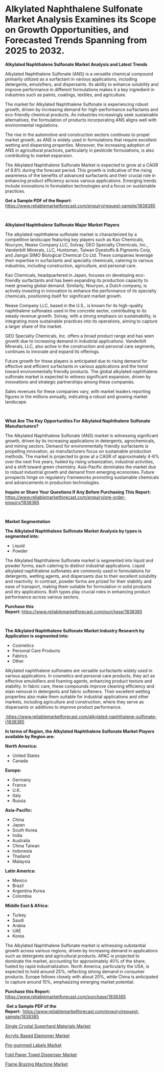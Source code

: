 <p><h1>Alkylated Naphthalene Sulfonate Market Analysis Examines its Scope on Growth Opportunities, and Forecasted Trends Spanning from 2025 to 2032.</h1></p><p><strong>Alkylated Naphthalene Sulfonate Market Analysis and Latest Trends</strong></p>
<p><p>Alkylated Naphthalene Sulfonate (ANS) is a versatile chemical compound primarily utilized as a surfactant in various applications, including detergents, emulsifiers, and dispersants. Its ability to enhance solubility and improve performance in different formulations makes it a key ingredient in industries such as paints, coatings, textiles, and agriculture.</p><p>The market for Alkylated Naphthalene Sulfonate is experiencing robust growth, driven by increasing demand for high-performance surfactants and eco-friendly chemical products. As industries increasingly seek sustainable alternatives, the formulation of products incorporating ANS aligns well with environmental regulations. </p><p>The rise in the automotive and construction sectors continues to propel market growth, as ANS is widely used in formulations that require excellent wetting and dispersing properties. Moreover, the increasing adoption of ANS in agricultural practices, particularly in pesticide formulations, is also contributing to market expansion.</p><p>The Alkylated Naphthalene Sulfonate Market is expected to grow at a CAGR of 8.8% during the forecast period. This growth is indicative of the rising awareness of the benefits of advanced surfactants and their crucial role in enhancing product efficiency across various applications. Emerging trends include innovations in formulation technologies and a focus on sustainable practices.</p></p>
<p><strong>Get a Sample PDF of the Report:&nbsp;</strong> <a href="https://www.reliablemarketforecast.com/enquiry/request-sample/1838385?utm_campaign=1899&utm_medium=2&utm_source=Github&utm_content=ia&utm_term=03022025&utm_id=alkylated-naphthalene-sulfonate">https://www.reliablemarketforecast.com/enquiry/request-sample/1838385</a></p>
<p>&nbsp;</p>
<p><strong>Alkylated Naphthalene Sulfonate Major Market Players</strong></p>
<p><p>The alkylated naphthalene sulfonate market is characterized by a competitive landscape featuring key players such as Kao Chemicals, Nouryon, Nease Company LLC, Solvay, GEO Specialty Chemicals, Inc., Vanderbilt Minerals, LLC, Huntsman, Taiwan Dyestuffs & Pigments Corp, and Jiangxi SIMO Biological Chemical Co Ltd. These companies leverage their expertise in surfactants and specialty chemicals, catering to various industries, including construction, agriculture, and personal care.</p><p>Kao Chemicals, headquartered in Japan, focuses on developing eco-friendly surfactants and has been expanding its production capacity to meet growing global demand. Similarly, Nouryon, a Dutch company, is actively investing in innovation to enhance the performance of its specialty chemicals, positioning itself for significant market growth.</p><p>Nease Company LLC, based in the U.S., is known for its high-quality naphthalene sulfonates used in the concrete sector, contributing to its steady revenue growth. Solvay, with a strong emphasis on sustainability, is integrating more sustainable practices into its operations, aiming to capture a larger share of the market.</p><p>GEO Specialty Chemicals, Inc. offers a broad product range and has seen growth due to increasing demand in industrial applications. Vanderbilt Minerals, LLC, also active in the construction and personal care segments, continues to innovate and expand its offerings.</p><p>Future growth for these players is anticipated due to rising demand for effective and efficient surfactants in various applications and the trend toward environmentally friendly products. The global alkylated naphthalene sulfonate market is expected to witness significant expansion, driven by innovations and strategic partnerships among these companies.</p><p>Sales revenues for these companies vary, with market leaders reporting figures in the millions annually, indicating a robust and growing market landscape.</p></p>
<p>&nbsp;</p>
<p><strong>What Are The Key Opportunities For Alkylated Naphthalene Sulfonate Manufacturers?</strong></p>
<p><p>The Alkylated Naphthalene Sulfonate (ANS) market is witnessing significant growth, driven by its increasing applications in detergents, agrochemicals, and mining sectors. Demand for environmentally friendly surfactants is propelling innovation, as manufacturers focus on sustainable production methods. The market is projected to grow at a CAGR of approximately 4-6% over the next five years, fueled by rising urbanization, industrial activities, and a shift toward green chemistry. Asia-Pacific dominates the market due to robust industrial growth and demand from emerging economies. Future prospects hinge on regulatory frameworks promoting sustainable chemicals and advancements in production technologies.</p></p>
<p><strong>Inquire or Share Your Questions If Any Before Purchasing This Report:</strong> <a href="https://www.reliablemarketforecast.com/enquiry/pre-order-enquiry/1838385?utm_campaign=1899&utm_medium=2&utm_source=Github&utm_content=ia&utm_term=03022025&utm_id=alkylated-naphthalene-sulfonate">https://www.reliablemarketforecast.com/enquiry/pre-order-enquiry/1838385</a></p>
<p>&nbsp;</p>
<p><strong>Market Segmentation</strong></p>
<p><strong>The Alkylated Naphthalene Sulfonate Market Analysis by types is segmented into:</strong></p>
<p><ul><li>Liquid</li><li>Powder</li></ul></p>
<p><p>The Alkylated Naphthalene Sulfonate market is segmented into liquid and powder forms, each catering to distinct industrial applications. Liquid alkylated naphthalene sulfonates are commonly used in formulations for detergents, wetting agents, and dispersants due to their excellent solubility and reactivity. In contrast, powder forms are prized for their stability and ease of transport, making them suitable for formulation in solid products and dry applications. Both types play crucial roles in enhancing product performance across various sectors.</p></p>
<p><strong>Purchase this Report:&nbsp;</strong><a href="https://www.reliablemarketforecast.com/purchase/1838385?utm_campaign=1899&utm_medium=2&utm_source=Github&utm_content=ia&utm_term=03022025&utm_id=alkylated-naphthalene-sulfonate">https://www.reliablemarketforecast.com/purchase/1838385</a></p>
<p>&nbsp;</p>
<p><strong>The Alkylated Naphthalene Sulfonate Market Industry Research by Application is segmented into:</strong></p>
<p><ul><li>Cosmetics</li><li>Personal Care Products</li><li>Fabrics</li><li>Other</li></ul></p>
<p><p>Alkylated naphthalene sulfonates are versatile surfactants widely used in various applications. In cosmetics and personal care products, they act as effective emulsifiers and foaming agents, enhancing product texture and stability. In fabric care, these compounds improve cleaning efficiency and stain removal in detergents and fabric softeners. Their excellent wetting properties also make them suitable for industrial applications and other markets, including agriculture and construction, where they serve as dispersants or additives to improve product performance.</p></p>
<p><a href="https://www.reliablemarketforecast.com/alkylated-naphthalene-sulfonate-r1838385?utm_campaign=1899&utm_medium=2&utm_source=Github&utm_content=ia&utm_term=03022025&utm_id=alkylated-naphthalene-sulfonate">&nbsp;https://www.reliablemarketforecast.com/alkylated-naphthalene-sulfonate-r1838385</a></p>
<p><strong>In terms of Region, the Alkylated Naphthalene Sulfonate Market Players available by Region are:</strong></p>
<p>
    <p> <strong> North America: </strong>
        <ul>
            <li>United States</li>
            <li>Canada</li>
        </ul>
        </p> 
    <p> <strong> Europe: </strong>
        <ul>
            <li>Germany</li>
            <li>France</li>
            <li>U.K.</li>
            <li>Italy</li>
            <li>Russia</li>
        </ul>
        </p> 
    <p> <strong> Asia-Pacific: </strong>
        <ul>
            <li>China</li>
            <li>Japan</li>
            <li>South Korea</li>
            <li>India</li>
            <li>Australia</li>
            <li>China Taiwan</li>
            <li>Indonesia</li>
            <li>Thailand</li>
            <li>Malaysia</li>
        </ul>
        </p> 
    <p> <strong> Latin America: </strong>
        <ul>
            <li>Mexico</li>
            <li>Brazil</li>
            <li>Argentina Korea</li>
            <li>Colombia</li>
        </ul>
        </p> 
    <p> <strong> Middle East & Africa: </strong>
        <ul>
            <li>Turkey</li>
            <li>Saudi</li>
            <li>Arabia</li>
            <li>UAE</li>
            <li>Korea</li>
        </ul>
    </p>
    </p>
<p><p>The Alkylated Naphthalene Sulfonate market is witnessing substantial growth across various regions, driven by increasing demand in applications such as detergents and agricultural products. APAC is projected to dominate the market, accounting for approximately 40% of the share, fueled by rapid industrialization. North America, particularly the USA, is expected to hold around 25%, reflecting strong demand in consumer products. Europe follows closely with about 20%, while China is anticipated to capture around 15%, emphasizing emerging market potential.</p></p>
<p><strong>Purchase this Report: </strong><a href="https://www.reliablemarketforecast.com/purchase/1838385?utm_campaign=1899&utm_medium=2&utm_source=Github&utm_content=ia&utm_term=03022025&utm_id=alkylated-naphthalene-sulfonate">https://www.reliablemarketforecast.com/purchase/1838385</a></p>
<p>&nbsp;<strong>Get a Sample PDF of the Report:&nbsp;&nbsp;</strong><a href="https://www.reliablemarketforecast.com/enquiry/request-sample/1838385?utm_campaign=1899&utm_medium=2&utm_source=Github&utm_content=ia&utm_term=03022025&utm_id=alkylated-naphthalene-sulfonate">https://www.reliablemarketforecast.com/enquiry/request-sample/1838385</a></p>
<p><strong></strong></p>
<p><p><a href="https://github.com/nibbsmantji/Market-Research-Report-List-1/blob/main/single-crystal-superhard-materials-market.md?utm_campaign=1899&utm_medium=2&utm_source=Github&utm_content=ia&utm_term=03022025&utm_id=alkylated-naphthalene-sulfonate">Single Crystal Superhard Materials Market</a></p><p><a href="https://github.com/hoevealiur4/Market-Research-Report-List-1/blob/main/acrylic-based-elastomer-market.md?utm_campaign=1899&utm_medium=2&utm_source=Github&utm_content=ia&utm_term=03022025&utm_id=alkylated-naphthalene-sulfonate">Acrylic Based Elastomer Market</a></p><p><a href="https://www.linkedin.com/pulse/understanding-surging-pre-gummed-labels-market-99-cagr-top-growth-fg3ye?utm_campaign=1899&utm_medium=2&utm_source=Github&utm_content=ia&utm_term=03022025&utm_id=alkylated-naphthalene-sulfonate">Pre-gummed Labels Market</a></p><p><a href="https://www.linkedin.com/pulse/projected-growth-fold-paper-towel-dispenser-market-size-tgfae?utm_campaign=1899&utm_medium=2&utm_source=Github&utm_content=ia&utm_term=03022025&utm_id=alkylated-naphthalene-sulfonate">Fold Paper Towel Dispenser Market</a></p><p><a href="https://www.linkedin.com/pulse/flame-brazing-machine-market-forecast-projected-growth-revenue-d5k8e?utm_campaign=1899&utm_medium=2&utm_source=Github&utm_content=ia&utm_term=03022025&utm_id=alkylated-naphthalene-sulfonate">Flame Brazing Machine Market</a></p></p>